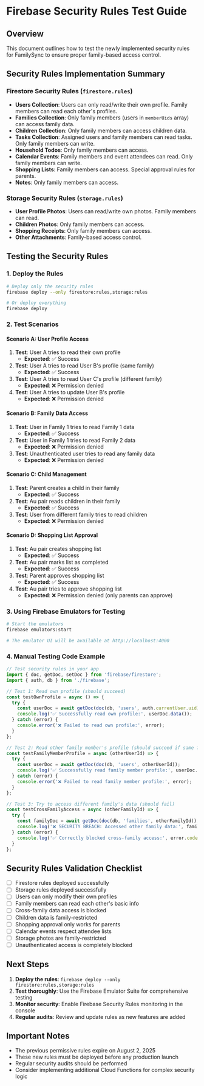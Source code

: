 # Firebase Security Rules Test Guide

## Overview
This document outlines how to test the newly implemented security rules for FamilySync to ensure proper family-based access control.

## Security Rules Implementation Summary

### Firestore Security Rules (`firestore.rules`)
- **Users Collection**: Users can only read/write their own profile. Family members can read each other's profiles.
- **Families Collection**: Only family members (users in `memberUids` array) can access family data.
- **Children Collection**: Only family members can access children data.
- **Tasks Collection**: Assigned users and family members can read tasks. Only family members can write.
- **Household Todos**: Only family members can access.
- **Calendar Events**: Family members and event attendees can read. Only family members can write.
- **Shopping Lists**: Family members can access. Special approval rules for parents.
- **Notes**: Only family members can access.

### Storage Security Rules (`storage.rules`)
- **User Profile Photos**: Users can read/write own photos. Family members can read.
- **Children Photos**: Only family members can access.
- **Shopping Receipts**: Only family members can access.
- **Other Attachments**: Family-based access control.

## Testing the Security Rules

### 1. Deploy the Rules
```bash
# Deploy only the security rules
firebase deploy --only firestore:rules,storage:rules

# Or deploy everything
firebase deploy
```

### 2. Test Scenarios

#### Scenario A: User Profile Access
1. **Test**: User A tries to read their own profile
   - **Expected**: ✅ Success
2. **Test**: User A tries to read User B's profile (same family)
   - **Expected**: ✅ Success
3. **Test**: User A tries to read User C's profile (different family)
   - **Expected**: ❌ Permission denied
4. **Test**: User A tries to update User B's profile
   - **Expected**: ❌ Permission denied

#### Scenario B: Family Data Access
1. **Test**: User in Family 1 tries to read Family 1 data
   - **Expected**: ✅ Success
2. **Test**: User in Family 1 tries to read Family 2 data
   - **Expected**: ❌ Permission denied
3. **Test**: Unauthenticated user tries to read any family data
   - **Expected**: ❌ Permission denied

#### Scenario C: Child Management
1. **Test**: Parent creates a child in their family
   - **Expected**: ✅ Success
2. **Test**: Au pair reads children in their family
   - **Expected**: ✅ Success
3. **Test**: User from different family tries to read children
   - **Expected**: ❌ Permission denied

#### Scenario D: Shopping List Approval
1. **Test**: Au pair creates shopping list
   - **Expected**: ✅ Success
2. **Test**: Au pair marks list as completed
   - **Expected**: ✅ Success
3. **Test**: Parent approves shopping list
   - **Expected**: ✅ Success
4. **Test**: Au pair tries to approve shopping list
   - **Expected**: ❌ Permission denied (only parents can approve)

### 3. Using Firebase Emulators for Testing

```bash
# Start the emulators
firebase emulators:start

# The emulator UI will be available at http://localhost:4000
```

### 4. Manual Testing Code Example

```javascript
// Test security rules in your app
import { doc, getDoc, setDoc } from 'firebase/firestore';
import { auth, db } from './firebase';

// Test 1: Read own profile (should succeed)
const testOwnProfile = async () => {
  try {
    const userDoc = await getDoc(doc(db, 'users', auth.currentUser.uid));
    console.log('✅ Successfully read own profile:', userDoc.data());
  } catch (error) {
    console.error('❌ Failed to read own profile:', error);
  }
};

// Test 2: Read other family member's profile (should succeed if same family)
const testFamilyMemberProfile = async (otherUserId) => {
  try {
    const userDoc = await getDoc(doc(db, 'users', otherUserId));
    console.log('✅ Successfully read family member profile:', userDoc.data());
  } catch (error) {
    console.error('❌ Failed to read family member profile:', error);
  }
};

// Test 3: Try to access different family's data (should fail)
const testCrossFamilyAccess = async (otherFamilyId) => {
  try {
    const familyDoc = await getDoc(doc(db, 'families', otherFamilyId));
    console.log('❌ SECURITY BREACH: Accessed other family data:', familyDoc.data());
  } catch (error) {
    console.log('✅ Correctly blocked cross-family access:', error.code);
  }
};
```

## Security Rules Validation Checklist

- [ ] Firestore rules deployed successfully
- [ ] Storage rules deployed successfully
- [ ] Users can only modify their own profiles
- [ ] Family members can read each other's basic info
- [ ] Cross-family data access is blocked
- [ ] Children data is family-restricted
- [ ] Shopping approval only works for parents
- [ ] Calendar events respect attendee lists
- [ ] Storage photos are family-restricted
- [ ] Unauthenticated access is completely blocked

## Next Steps

1. **Deploy the rules**: `firebase deploy --only firestore:rules,storage:rules`
2. **Test thoroughly**: Use the Firebase Emulator Suite for comprehensive testing
3. **Monitor security**: Enable Firebase Security Rules monitoring in the console
4. **Regular audits**: Review and update rules as new features are added

## Important Notes

- The previous permissive rules expire on August 2, 2025
- These new rules must be deployed before any production launch
- Regular security audits should be performed
- Consider implementing additional Cloud Functions for complex security logic